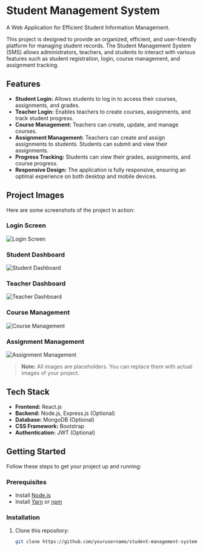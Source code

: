 # Student Management System

A Web Application for Efficient Student Information Management.

This project is designed to provide an organized, efficient, and user-friendly platform for managing student records. The Student Management System (SMS) allows administrators, teachers, and students to interact with various features such as student registration, login, course management, and assignment tracking.

## Features

- **Student Login:** Allows students to log in to access their courses, assignments, and grades.
- **Teacher Login:** Enables teachers to create courses, assignments, and track student progress.
- **Course Management:** Teachers can create, update, and manage courses.
- **Assignment Management:** Teachers can create and assign assignments to students. Students can submit and view their assignments.
- **Progress Tracking:** Students can view their grades, assignments, and course progress.
- **Responsive Design:** The application is fully responsive, ensuring an optimal experience on both desktop and mobile devices.

## Project Images

Here are some screenshots of the project in action:

### Login Screen

![Login Screen](.components/students/images/studentLogin.jpg)

### Student Dashboard

![Student Dashboard](images/student-dashboard.png)

### Teacher Dashboard

![Teacher Dashboard](images/teacher-dashboard.png)

### Course Management

![Course Management](images/course-management.png)

### Assignment Management

![Assignment Management](images/assignment-management.png)

> **Note:** All images are placeholders. You can replace them with actual images of your project.

## Tech Stack

- **Frontend:** React.js
- **Backend:** Node.js, Express.js (Optional)
- **Database:** MongoDB (Optional)
- **CSS Framework:** Bootstrap
- **Authentication:** JWT (Optional)

## Getting Started

Follow these steps to get your project up and running:

### Prerequisites

- Install [Node.js](https://nodejs.org/)
- Install [Yarn](https://yarnpkg.com/) or [npm](https://www.npmjs.com/)

### Installation

1. Clone this repository:

   ```bash
   git clone https://github.com/yourusername/student-management-system.git
   ```
